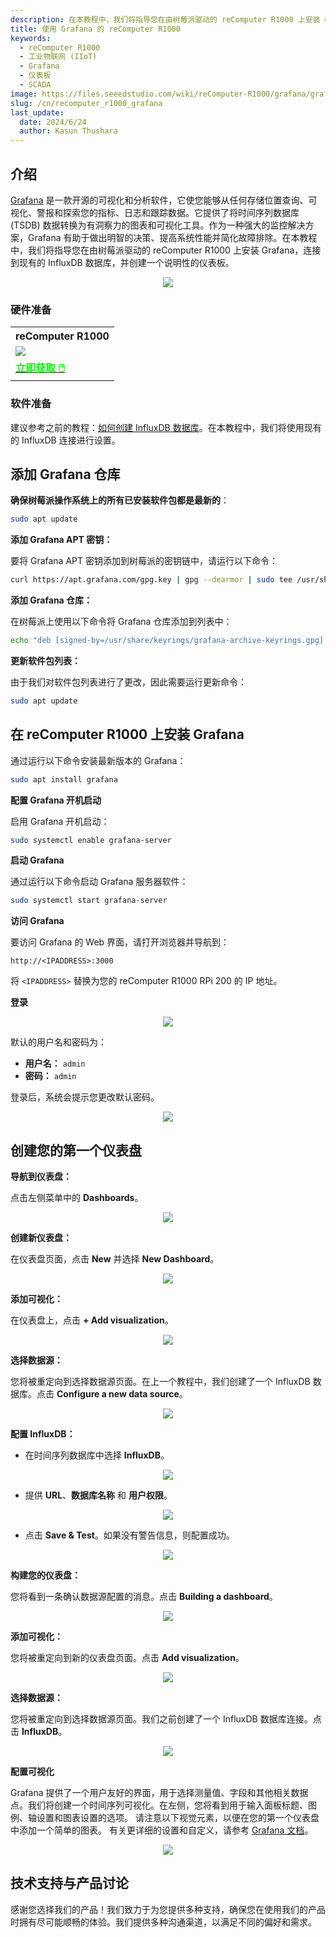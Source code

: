 ```yaml
---
description: 在本教程中，我们将指导您在由树莓派驱动的 reComputer R1000 上安装 Grafana。我们还将向您展示如何将 Grafana 连接到现有的 InfluxDB 数据库，并创建一个详细的、具有说明性的仪表板。
title: 使用 Grafana 的 reComputer R1000
keywords:
  - reComputer R1000
  - 工业物联网 (IIoT)
  - Grafana
  - 仪表板
  - SCADA
image: https://files.seeedstudio.com/wiki/reComputer-R1000/grafana/grafana2.gif
slug: /cn/recomputer_r1000_grafana
last_update:
  date: 2024/6/24
  author: Kasun Thushara
---
```

## 介绍

[Grafana](https://grafana.com/oss/grafana/) 是一款开源的可视化和分析软件，它使您能够从任何存储位置查询、可视化、警报和探索您的指标、日志和跟踪数据。它提供了将时间序列数据库 (TSDB) 数据转换为有洞察力的图表和可视化工具。作为一种强大的监控解决方案，Grafana 有助于做出明智的决策、提高系统性能并简化故障排除。在本教程中，我们将指导您在由树莓派驱动的 reComputer R1000 上安装 Grafana，连接到现有的 InfluxDB 数据库，并创建一个说明性的仪表板。

<center><img width={600} src="https://files.seeedstudio.com/wiki/reComputer-R1000/grafana/grafana2.gif" /></center>

### 硬件准备

<div class="table-center">
	<table class="table-nobg">
    <tr class="table-trnobg">
      <th class="table-trnobg">reComputer R1000</th>
		</tr>
    <tr class="table-trnobg"></tr>
		<tr class="table-trnobg">
			<td class="table-trnobg"><div style={{textAlign:'center'}}><img src="https://files.seeedstudio.com/wiki/reComputer-R1000/recomputer_r_images/01.png" style={{width:300, height:'auto'}}/></div></td>
		</tr>
    <tr class="table-trnobg"></tr>
		<tr class="table-trnobg">
			<td class="table-trnobg"><div class="get_one_now_container" style={{textAlign: 'center'}}><a class="get_one_now_item" href="https://www.seeedstudio.com/reComputer-R1025-10-p-5895.html">
              <strong><span><font color={'FFFFFF'} size={"4"}> 立即获取 🖱️</font></span></strong>
          </a></div></td>
        </tr>
    </table>
    </div>

### 软件准备

建议参考之前的教程：[如何创建 InfluxDB 数据库](https://wiki.seeedstudio.com/cn/recomputer_r1000_node_red_influxdb/)。在本教程中，我们将使用现有的 InfluxDB 连接进行设置。

## 添加 Grafana 仓库

**确保树莓派操作系统上的所有已安装软件包都是最新的**：

```bash
sudo apt update
```

**添加 Grafana APT 密钥：**

要将 Grafana APT 密钥添加到树莓派的密钥链中，请运行以下命令：

```bash
curl https://apt.grafana.com/gpg.key | gpg --dearmor | sudo tee /usr/share/keyrings/grafana-archive-keyrings.gpg >/dev/null
```

**添加 Grafana 仓库：**

在树莓派上使用以下命令将 Grafana 仓库添加到列表中：

```bash
echo "deb [signed-by=/usr/share/keyrings/grafana-archive-keyrings.gpg] https://apt.grafana.com stable main" | sudo tee /etc/apt/sources.list.d/grafana.list
```

**更新软件包列表：**

由于我们对软件包列表进行了更改，因此需要运行更新命令：

```bash
sudo apt update
```

## 在 reComputer R1000 上安装 Grafana

通过运行以下命令安装最新版本的 Grafana：

```bash
sudo apt install grafana
```

**配置 Grafana 开机启动**

启用 Grafana 开机启动：

```bash
sudo systemctl enable grafana-server
```

**启动 Grafana**

通过运行以下命令启动 Grafana 服务器软件：

```bash
sudo systemctl start grafana-server
```

**访问 Grafana**

要访问 Grafana 的 Web 界面，请打开浏览器并导航到：

```
http://<IPADDRESS>:3000
```

将 `<IPADDRESS>` 替换为您的 reComputer R1000 RPi 200 的 IP 地址。

**登录**

<center><img width={600} src="https://files.seeedstudio.com/wiki/reComputer-R1000/grafana/login.PNG" /></center>

默认的用户名和密码为：

- **用户名：** `admin`
- **密码：** `admin`

登录后，系统会提示您更改默认密码。

<center><img width={600} src="https://files.seeedstudio.com/wiki/reComputer-R1000/grafana/updatepsw.PNG" /></center>

## 创建您的第一个仪表盘

**导航到仪表盘：**
   
点击左侧菜单中的 **Dashboards**。

<center><img width={600} src="https://files.seeedstudio.com/wiki/reComputer-R1000/grafana/dashboard1.PNG" /></center>

**创建新仪表盘：**
   
在仪表盘页面，点击 **New** 并选择 **New Dashboard**。

<center><img width={600} src="https://files.seeedstudio.com/wiki/reComputer-R1000/grafana/dashboard2.PNG" /></center>

**添加可视化：**
   
在仪表盘上，点击 **+ Add visualization**。

<center><img width={600} src="https://files.seeedstudio.com/wiki/reComputer-R1000/grafana/dashboard3.PNG" /></center>

**选择数据源：**
   
您将被重定向到选择数据源页面。在上一个教程中，我们创建了一个 InfluxDB 数据库。点击 **Configure a new data source**。

<center><img width={600} src="https://files.seeedstudio.com/wiki/reComputer-R1000/grafana/configuresource.PNG" /></center>

**配置 InfluxDB：**
   
   - 在时间序列数据库中选择 **InfluxDB**。
<center><img width={600} src="https://files.seeedstudio.com/wiki/reComputer-R1000/grafana/addsource.PNG" /></center>

   - 提供 **URL**、**数据库名称** 和 **用户权限**。
  
<center><img width={600} src="https://files.seeedstudio.com/wiki/reComputer-R1000/grafana/configuresource2.PNG" /></center>

   - 点击 **Save & Test**。如果没有警告信息，则配置成功。

<center><img width={600} src="https://files.seeedstudio.com/wiki/reComputer-R1000/grafana/saveandtest.PNG" /></center>

**构建您的仪表盘：**
   
您将看到一条确认数据源配置的消息。点击 **Building a dashboard**。

<center><img width={600} src="https://files.seeedstudio.com/wiki/reComputer-R1000/grafana/saveandtest2.png" /></center>

**添加可视化：**
   
您将被重定向到新的仪表盘页面。点击 **Add visualization**。

<center><img width={600} src="https://files.seeedstudio.com/wiki/reComputer-R1000/grafana/dashboard3.PNG" /></center>

**选择数据源：**
   
您将被重定向到选择数据源页面。我们之前创建了一个 InfluxDB 数据库连接。点击 **InfluxDB**。

<center><img width={600} src="https://files.seeedstudio.com/wiki/reComputer-R1000/grafana/datasource.PNG" /></center>

**配置可视化**

Grafana 提供了一个用户友好的界面，用于选择测量值、字段和其他相关数据点。我们将创建一个时间序列可视化。在左侧，您将看到用于输入面板标题、图例、轴设置和图表设置的选项。
请注意以下视觉元素，以便在您的第一个仪表盘中添加一个简单的图表。
有关更详细的设置和自定义，请参考 [Grafana 文档](https://grafana.com/docs/grafana/latest/panels-visualizations/visualizations/)。

<center><img width={600} src="https://files.seeedstudio.com/wiki/reComputer-R1000/grafana/grafana.gif" /></center>

## 技术支持与产品讨论

感谢您选择我们的产品！我们致力于为您提供多种支持，确保您在使用我们的产品时拥有尽可能顺畅的体验。我们提供多种沟通渠道，以满足不同的偏好和需求。

<div class="button_tech_support_container">
<a href="https://forum.seeedstudio.com/" class="button_forum"></a> 
<a href="https://www.seeedstudio.com/contacts" class="button_email"></a>
</div>

<div class="button_tech_support_container">
<a href="https://discord.gg/eWkprNDMU7" class="button_discord"></a> 
<a href="https://github.com/Seeed-Studio/wiki-documents/discussions/69" class="button_discussion"></a>
</div>